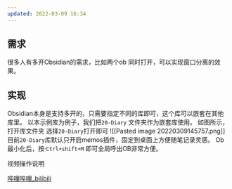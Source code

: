 ```yaml
---
updated: 2022-03-09 16:34
---
```

## 需求
很多人有多开Obsidian的需求，比如两个ob 同时打开，可以实现窗口分离的效果。
## 实现
Obsidian本身是支持多开的，只需要指定不同的库即可，这个库可以嵌套在其他库里。
以本示例库为例子，我们把`20-Diary` 文件夹作为嵌套库使用。
如图所示，打开库文件夹 选择`20-Diary`打开即可
![[Pasted image 20220309145757.png]]
目前`20-Diary`库默认只开启memos插件，固定到桌面上方便随笔记录灵感。
Ob最小化后，按·`Ctrl+shift+M`  即可全局呼出OB非常方便。

视频操作说明

[哔哩哔哩_bilibili](https://www.bilibili.com/video/BV1JS4y1S79x/)